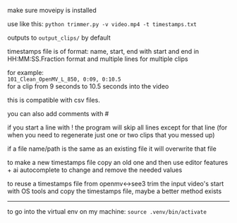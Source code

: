 

make sure moveipy is installed

use like this:
`python trimmer.py -v video.mp4 -t timestamps.txt`

outputs to `output_clips/` by default

timestamps file is of format:
name, start, end
with start and end in HH:MM:SS.Fraction format 
and multiple lines for multiple clips

for example: \
`101_Clean_OpenMV_L_850, 0:09, 0:10.5` \
for a clip from 9 seconds to 10.5 seconds into the video 

this is compatible with csv files.

you can also add comments with #

if you start a line with ! the program will skip all lines except for that line (for when you need to regenerate just one or two clips that you messed up)

if a file name/path is the same as an existing file it will overwrite that file

to make a new timestamps file copy an old one and then use editor features + ai autocomplete to change and remove the needed values

to reuse a timestamps file from openmv<->see3 trim the input video's start with OS tools and copy the timestamps file, maybe a better method exists



----
to go into the virtual env on my machine: `source .venv/bin/activate`